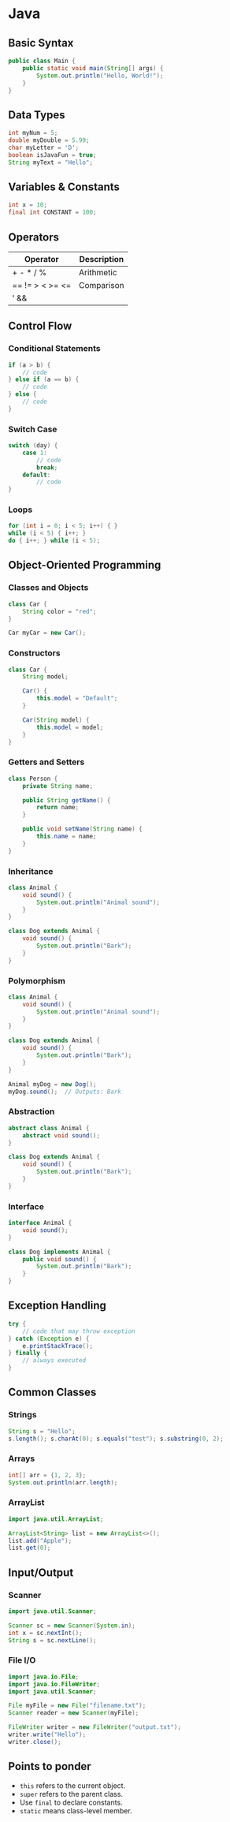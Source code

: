 # Java

## Basic Syntax

```java
public class Main {
    public static void main(String[] args) {
        System.out.println("Hello, World!");
    }
}
```

## Data Types

```java
int myNum = 5;
double myDouble = 5.99;
char myLetter = 'D';
boolean isJavaFun = true;
String myText = "Hello";
```

## Variables & Constants

```java
int x = 10;
final int CONSTANT = 100;
```

## Operators

| Operator | Description       |
|----------|-------------------|
| + - * / % | Arithmetic        |
| == != > < >= <= | Comparison |
| ' && || ! '  | Logical           |

## Control Flow

### Conditional Statements

```java
if (a > b) {
    // code
} else if (a == b) {
    // code
} else {
    // code
}
```

### Switch Case

```java
switch (day) {
    case 1:
        // code
        break;
    default:
        // code
}
```

### Loops

```java
for (int i = 0; i < 5; i++) { }
while (i < 5) { i++; }
do { i++; } while (i < 5);
```

## Object-Oriented Programming

### Classes and Objects

```java
class Car {
    String color = "red";
}

Car myCar = new Car();
```

### Constructors

```java
class Car {
    String model;

    Car() {
        this.model = "Default";
    }

    Car(String model) {
        this.model = model;
    }
}
```

### Getters and Setters

```java
class Person {
    private String name;

    public String getName() {
        return name;
    }

    public void setName(String name) {
        this.name = name;
    }
}
```

### Inheritance

```java
class Animal {
    void sound() {
        System.out.println("Animal sound");
    }
}

class Dog extends Animal {
    void sound() {
        System.out.println("Bark");
    }
}
```

### Polymorphism

```java
class Animal {
    void sound() {
        System.out.println("Animal sound");
    }
}

class Dog extends Animal {
    void sound() {
        System.out.println("Bark");
    }
}

Animal myDog = new Dog();
myDog.sound();  // Outputs: Bark
```

### Abstraction

```java
abstract class Animal {
    abstract void sound();
}

class Dog extends Animal {
    void sound() {
        System.out.println("Bark");
    }
}
```

### Interface

```java
interface Animal {
    void sound();
}

class Dog implements Animal {
    public void sound() {
        System.out.println("Bark");
    }
}
```

## Exception Handling

```java
try {
    // code that may throw exception
} catch (Exception e) {
    e.printStackTrace();
} finally {
    // always executed
}
```

## Common Classes

### Strings

```java
String s = "Hello";
s.length(); s.charAt(0); s.equals("test"); s.substring(0, 2);
```

### Arrays

```java
int[] arr = {1, 2, 3};
System.out.println(arr.length);
```

### ArrayList

```java
import java.util.ArrayList;

ArrayList<String> list = new ArrayList<>();
list.add("Apple");
list.get(0);
```

## Input/Output

### Scanner

```java
import java.util.Scanner;

Scanner sc = new Scanner(System.in);
int x = sc.nextInt();
String s = sc.nextLine();
```

### File I/O

```java
import java.io.File;
import java.io.FileWriter;
import java.util.Scanner;

File myFile = new File("filename.txt");
Scanner reader = new Scanner(myFile);

FileWriter writer = new FileWriter("output.txt");
writer.write("Hello");
writer.close();
```

## Points to ponder

- `this` refers to the current object.
- `super` refers to the parent class.
- Use `final` to declare constants.
- `static` means class-level member.